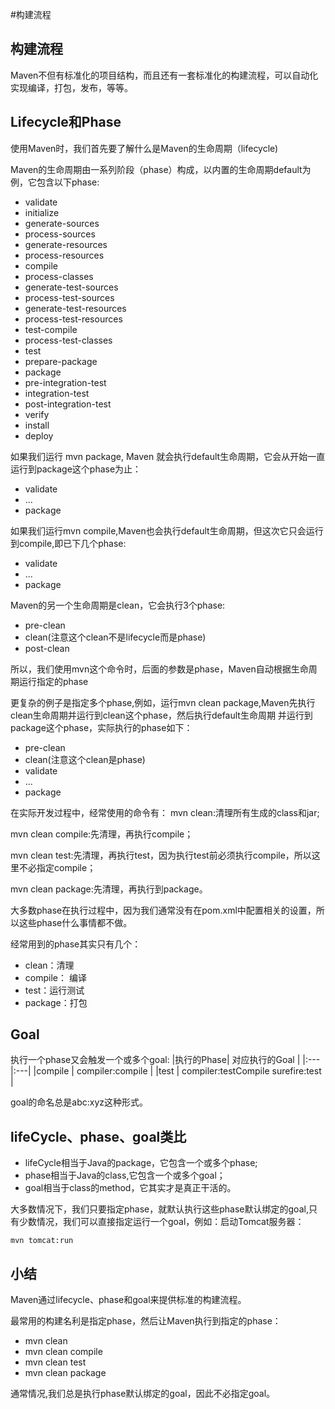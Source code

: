 #构建流程

## 构建流程

Maven不但有标准化的项目结构，而且还有一套标准化的构建流程，可以自动化实现编译，打包，发布，等等。

## Lifecycle和Phase
使用Maven时，我们首先要了解什么是Maven的生命周期（lifecycle)

Maven的生命周期由一系列阶段（phase）构成，以内置的生命周期default为例，它包含以下phase:

* validate 
* initialize
* generate-sources
* process-sources
* generate-resources
* process-resources
* compile
* process-classes
* generate-test-sources
* process-test-sources
* generate-test-resources
* process-test-resources
* test-compile
* process-test-classes
* test
* prepare-package
* package
* pre-integration-test
* integration-test
* post-integration-test
* verify
* install
* deploy

如果我们运行 mvn package, Maven 就会执行default生命周期，它会从开始一直运行到package这个phase为止：
* validate
* ...
* package

如果我们运行mvn compile,Maven也会执行default生命周期，但这次它只会运行到compile,即已下几个phase:
* validate
* ...
* package

Maven的另一个生命周期是clean，它会执行3个phase:
* pre-clean
* clean(注意这个clean不是lifecycle而是phase)
* post-clean

所以，我们使用mvn这个命令时，后面的参数是phase，Maven自动根据生命周期运行指定的phase

更复杂的例子是指定多个phase,例如，运行mvn clean package,Maven先执行clean生命周期并运行到clean这个phase，然后执行default生命周期
并运行到package这个phase，实际执行的phase如下：
* pre-clean
* clean(注意这个clean是phase)
* validate
* ...
* package

在实际开发过程中，经常使用的命令有：
 mvn clean:清理所有生成的class和jar;
 
 mvn clean compile:先清理，再执行compile；
 
 mvn clean test:先清理，再执行test，因为执行test前必须执行compile，所以这里不必指定compile；
 
 mvn clean package:先清理，再执行到package。
 
 大多数phase在执行过程中，因为我们通常没有在pom.xml中配置相关的设置，所以这些phase什么事情都不做。
 
 经常用到的phase其实只有几个：
 
 * clean：清理
 * compile： 编译
 * test：运行测试
 * package：打包
 
## Goal
执行一个phase又会触发一个或多个goal: 
|执行的Phase| 对应执行的Goal | 
|:--- |:---|
|compile | compiler:compile |
|test | compiler:testCompile 
    surefire:test |

goal的命名总是abc:xyz这种形式。

## lifeCycle、phase、goal类比
* lifeCycle相当于Java的package，它包含一个或多个phase;
* phase相当于Java的class,它包含一个或多个goal；
* goal相当于class的method，它其实才是真正干活的。

大多数情况下，我们只要指定phase，就默认执行这些phase默认绑定的goal,只有少数情况，我们可以直接指定运行一个goal，例如：启动Tomcat服务器：

    mvn tomcat:run

## 小结
Maven通过lifecycle、phase和goal来提供标准的构建流程。

最常用的构建名利是指定phase，然后让Maven执行到指定的phase：
* mvn clean
* mvn clean compile
* mvn clean test
* mvn clean package

 通常情况,我们总是执行phase默认绑定的goal，因此不必指定goal。





 
 

